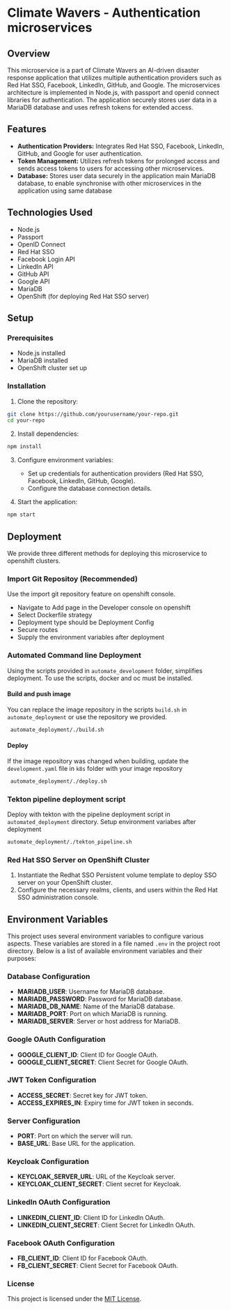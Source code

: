 # Climate Wavers - Authentication microservices

## Overview

This microservice is a part of Climate Wavers  an AI-driven disaster response application that utilizes multiple authentication providers such as Red Hat SSO, Facebook, LinkedIn, GitHub, and Google. The microservices architecture is implemented in Node.js, with passport and openid connect libraries for authentication. The application securely stores user data in a MariaDB database and uses refresh tokens for extended access.

## Features

- **Authentication Providers:** Integrates Red Hat SSO, Facebook, LinkedIn, GitHub, and Google for user authentication.
- **Token Management:** Utilizes refresh tokens for prolonged access and sends access tokens to users for accessing other microservices.
- **Database:** Stores user data securely in the application main MariaDB database, to enable synchronise with other microservices in the application using same database
 
## Technologies Used

- Node.js
- Passport
- OpenID Connect
- Red Hat SSO
- Facebook Login API
- LinkedIn API
- GitHub API
- Google API
- MariaDB
- OpenShift (for deploying Red Hat SSO server)

## Setup

### Prerequisites

- Node.js installed
- MariaDB installed
- OpenShift cluster set up

### Installation

1. Clone the repository:

```bash
git clone https://github.com/yourusername/your-repo.git
cd your-repo
```

2. Install dependencies:

```bash
npm install
```

3. Configure environment variables:

   - Set up credentials for authentication providers (Red Hat SSO, Facebook, LinkedIn, GitHub, Google).
   - Configure the database connection details.

4. Start the application:

```bash
npm start
```

## Deployment
We provide three different methods for deploying this microservice to openshift clusters.
### Import Git Repositoy (Recommended)
Use the import git repository feature on openshift console.
- Navigate to Add page in the Developer console on openshift
- Select Dockerfile strategy
- Deployment type should be Deployment Config
- Secure routes
- Supply the environment variables after deployment
  
### Automated Command line Deployment
Using the scripts provided in `automate_development` folder, simplifies deployment. To use the scripts, docker and oc must be installed.

#### Build and push image
You can replace the image repository in the scripts `build.sh` in `automate_deployment` or use the repository we provided.
  ```bash
   automate_deployment/./build.sh
   ```
#### Deploy 
If the image repository was changed when building, update the `development.yaml` file in `k8s` folder with your image repository
  ```bash
   automate_deployment/./deploy.sh
   ```

### Tekton pipeline deployment script
Deploy with tekton with the pipeline deployment script in `automated_deployment` directory. Setup environment variabes after deployment
   ```bash
   automate_deployment/./tekton_pipeline.sh
   ```


### Red Hat SSO Server on OpenShift Cluster

1. Instantiate the Redhat SSO Persistent volume template to deploy SSO server on your OpenShift cluster.
2. Configure the necessary realms, clients, and users within the Red Hat SSO administration console.


## Environment Variables

This project uses several environment variables to configure various aspects. These variables are stored in a file named `.env` in the project root directory. Below is a list of available environment variables and their purposes:

### Database Configuration

- **MARIADB_USER**: Username for MariaDB database.
- **MARIADB_PASSWORD**: Password for MariaDB database.
- **MARIADB_DB_NAME**: Name of the MariaDB database.
- **MARIADB_PORT**: Port on which MariaDB is running.
- **MARIADB_SERVER**: Server or host address for MariaDB.

### Google OAuth Configuration

- **GOOGLE_CLIENT_ID**: Client ID for Google OAuth.
- **GOOGLE_CLIENT_SECRET**: Client Secret for Google OAuth.

### JWT Token Configuration

- **ACCESS_SECRET**: Secret key for JWT token.
- **ACCESS_EXPIRES_IN**: Expiry time for JWT token in seconds.

### Server Configuration

- **PORT**: Port on which the server will run.
- **BASE_URL**: Base URL for the application.

### Keycloak Configuration

- **KEYCLOAK_SERVER_URL**: URL of the Keycloak server.
- **KEYCLOAK_CLIENT_SECRET**: Client secret for Keycloak.

### LinkedIn OAuth Configuration

- **LINKEDIN_CLIENT_ID**: Client ID for LinkedIn OAuth.
- **LINKEDIN_CLIENT_SECRET**: Client Secret for LinkedIn OAuth.

### Facebook OAuth Configuration

- **FB_CLIENT_ID**: Client ID for Facebook OAuth.
- **FB_CLIENT_SECRET**: Client Secret for Facebook OAuth.

### License

This project is licensed under the [MIT License](LICENSE).
